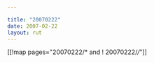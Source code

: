 ```yaml
---

title: "20070222"
date: 2007-02-22
layout: rut
---
```


[[!map pages="20070222/* and ! 20070222/*/*"]]

